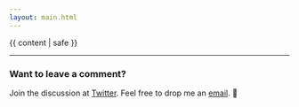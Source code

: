 ```yaml
---
layout: main.html
---
```


{{ content | safe }}

---

### Want to leave a comment?

Join the discussion at [Twitter](https://twitter.com/maximehugodupre/status/1351957345191002112). Feel free to drop me an [email](mailto:maximedupre@me.com). 💌
